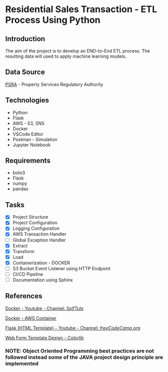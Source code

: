 # Residential Sales Transaction - ETL Process Using Python

## Introduction

The aim of the project is to develop an END-to-End ETL process. The resulting data will used to apply machine learning models.

## Data Source

[PSRA](https://www.propertypriceregister.ie/) - Property Services Regulatory Authority

## Technologies

- Python
- Flask
- AWS - S3, SNS
- Docker
- VSCode Editor
- Postman - Simulation
- Jupyter Notebook

## Requirements

- boto3
- Flask
- numpy
- pandas

## Tasks

- [x] Project Structure
- [x] Project Configuration
- [x] Logging Configuration
- [x] AWS Transaction Handler
- [ ] Global Exception Handler
- [x] Extract
- [x] Transform
- [x] Load
- [x] Containerization - DOCKER
- [ ] S3 Bucket Event Listener using HTTP Endpoint
- [ ] CI/CD Pipeline
- [ ] Documentation using Sphinx

## References

[Docker - Youtube - Channel: *SelfTuts*](https://www.youtube.com/watch?v=prlixoDIfrc&ab_channel=SelfTuts)

[Docker - AWS Container](https://medium.com/@niklongstone/how-to-build-an-aws-lambda-function-with-python-3-7-the-right-way-21888e2edbe8)

[Flask (HTML Template) - Youtube - Channel: *freeCodeCamp.org*](https://www.youtube.com/watch?v=Z1RJmh_OqeA&ab_channel=freeCodeCamp.org)

[Web Form Template Design - *Colorlib*](https://colorlib.com)

### NOTE: Object Oriented Programming best practices are not followed instead some of the JAVA project design principle are implemented
